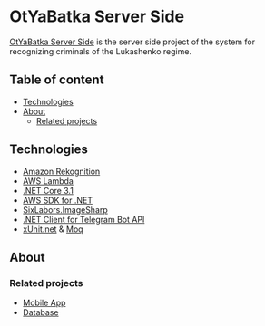 OtYaBatka Server Side
======================

[OtYaBatka Server Side](https://github.com/pvv2000/OtYaBatka) is the server side project of the system for recognizing criminals of the Lukashenko regime.

## Table of content

- [Technologies](#technologies)
- [About](#about)
    - [Related projects](#related-projects)

## Technologies
* [Amazon Rekognition](https://aws.amazon.com/rekognition/)
* [AWS Lambda](https://aws.amazon.com/lambda/)
* [.NET Core 3.1](https://dotnet.microsoft.com/en-us/download/dotnet/3.1/)
* [AWS SDK for .NET](https://github.com/aws/aws-sdk-net)
* [SixLabors.ImageSharp](https://github.com/SixLabors/ImageSharp)
* [.NET Client for Telegram Bot API](https://github.com/TelegramBots/telegram.bot)
* [xUnit.net](https://xunit.net/) & [Moq](https://github.com/moq)

## About

### Related projects
* [Mobile App](https://github.com/pvv2000/OtYaBatka-mobile)
* [Database](https://github.com/pvv2000/OtYaBatka-database)
